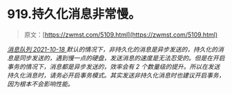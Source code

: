 <!--yml
category: 未分类
date: 0001-01-01 00:00:00
-->

# 919.持久化消息非常慢。

> 原文：[https://zwmst.com/5109.html](https://zwmst.com/5109.html)

   [ *消息队列* ](https://zwmst.com/%e6%b6%88%e6%81%af%e9%98%9f%e5%88%97)*[ <time datetime="2021-10-18T23:37:10+08:00"> 2021-10-18 </time> ](https://zwmst.com/5109.html)  默认的情况下，非持久化的消息是异步发送的，持久化的消息是同步发送的，遇到慢一点的硬盘，发送消息的速度是无法忍受的。但是在开启事务的情况下，消息都是异步发送的，效率会有 2 个数量级的提升。所以在发送持久化消息时，请务必开启事务模式。其实发送非持久化消息时也建议开启事务，因为根本不会影响性能。*